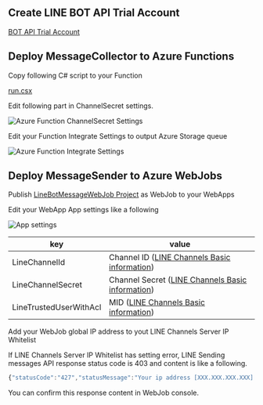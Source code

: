 ## Create LINE BOT API Trial Account

[BOT API Trial Account](https://business.line.me/ja/products/4/introduction "BOT API Trial Account")

## Deploy MessageCollector to Azure Functions

Copy following C# script to your Function

[run.csx](https://github.com/kiyoaki/LineBotNet/blob/master/LineBotMessageCollector/run.csx "run.csx")

Edit following part in ChannelSecret settings.

![Azure Function ChannelSecret Settings](https://raw.githubusercontent.com/kiyoaki/LineBotNet/master/Images/ChannelSecret.PNG "Azure Function ChannelSecret Settings")

Edit your Function Integrate Settings to output Azure Storage queue

![Azure Function Integrate Settings](https://raw.githubusercontent.com/kiyoaki/LineBotNet/master/Images/AzureFunctionsIntegrateSettings.PNG "Azure Function Integrate Settings")

## Deploy MessageSender to Azure WebJobs

Publish [LineBotMessageWebJob Project](https://github.com/kiyoaki/LineBotNet/tree/master/LineBotMessageWebJob "LineBotMessageWebJob Project") as WebJob to your WebApps

Edit your WebApp App settings like a following

![App settings](https://raw.githubusercontent.com/kiyoaki/LineBotNet/master/Images/WebJobSettings.PNG "App settings")

| key                                   | value                                                                                                 |
| ------------------------------------- | ----------------------------------------------------------------------------------------------------- |
| LineChannelId                         | Channel ID ([LINE Channels Basic information](https://business.line.me/services/))                    |
| LineChannelSecret                     | Channel Secret ([LINE Channels Basic information](https://business.line.me/services/))                |
| LineTrustedUserWithAcl                | MID ([LINE Channels Basic information](https://business.line.me/services/))                           |

Add your WebJob global IP address to yout LINE Channels Server IP Whitelist

If LINE Channels Server IP Whitelist has setting error, LINE Sending messages API response status code is 403 and content is like a following.

```javascript
{"statusCode":"427","statusMessage":"Your ip address [XXX.XXX.XXX.XXX] is not allowed to access this API."}
```

You can confirm this response content in WebJob console.
